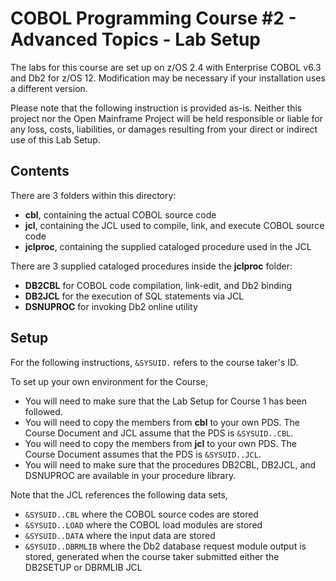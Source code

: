 # COBOL Programming Course #2 - Advanced Topics - Lab Setup

The labs for this course are set up on z/OS 2.4 with Enterprise COBOL v6.3 and Db2 for z/OS 12. Modification may be necessary if your installation uses a different version.

Please note that the following instruction is provided as-is. Neither this project nor the Open Mainframe Project will be held responsible or liable for any loss, costs, liabilities, or damages resulting from your direct or indirect use of this Lab Setup.

## Contents

There are 3 folders within this directory:
- **cbl**, containing the actual COBOL source code
- **jcl**, containing the JCL used to compile, link, and execute COBOL source code
- **jclproc**, containing the supplied cataloged procedure used in the JCL

There are 3 supplied cataloged procedures inside the **jclproc** folder:
- **DB2CBL** for COBOL code compilation, link-edit, and Db2 binding
- **DB2JCL** for the execution of SQL statements via JCL
- **DSNUPROC** for invoking Db2 online utility

## Setup

For the following instructions, `&SYSUID.` refers to the course taker's ID.

To set up your own environment for the Course,
- You will need to make sure that the Lab Setup for Course 1 has been followed.
- You will need to copy the members from **cbl** to your own PDS. The Course Document and JCL assume that the PDS is `&SYSUID..CBL`.
- You will need to copy the members from **jcl** to your own PDS. The Course Document assumes that the PDS is `&SYSUID..JCL`.
- You will need to make sure that the procedures DB2CBL, DB2JCL, and DSNUPROC are available in your procedure library.

Note that the JCL references the following data sets,
- `&SYSUID..CBL` where the COBOL source codes are stored
- `&SYSUID..LOAD` where the COBOL load modules are stored
- `&SYSUID..DATA` where the input data are stored
- `&SYSUID..DBRMLIB` where the Db2 database request module output is stored, generated when the course taker submitted either the DB2SETUP or DBRMLIB JCL